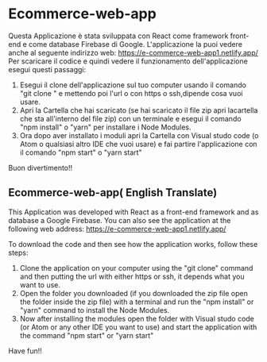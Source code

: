 # Ecommerce-web-app
Questa Applicazione è stata sviluppata con React come framework front-end e come database Firebase di Google.
L'applicazione la puoi vedere anche al seguente indirizzo web: https://e-commerce-web-app1.netlify.app/
Per scaricare il codice e quindi vedere il funzionamento dell'applicazione esegui questi passaggi:
1. Esegui il clone dell'applicazione sul tuo computer usando il comando "git clone " e mettendo poi l'url o con https o ssh,dipende cosa vuoi usare.
2. Apri la Cartella che hai scaricato (se hai scaricato il file zip apri lacartella che sta all'interno del file zip) con un terminale
e esegui il comando "npm install" o "yarn" per installare i Node Modules.
3. Ora dopo aver installato i moduli apri la Cartella con Visual studo code (o Atom o qualsiasi altro IDE che vuoi usare) e fai partire l'applicazione con il comando "npm start" o "yarn start"

Buon divertimento!!
## Ecommerce-web-app( English Translate)

This Application was developed with React as a front-end framework and as database a Google Firebase.
You can also see the application at the following web address: https://e-commerce-web-app1.netlify.app/

To download the code and then see how the application works, follow these steps:
1. Clone the application on your computer using the "git clone" command and then putting the url with either https or ssh, 
it depends what you want to use.
2. Open the folder you downloaded (if you downloaded the zip file open the folder inside the zip file) with a terminal
and run the "npm install" or "yarn" command to install the Node Modules.
3. Now after installing the modules open the folder with Visual studo code (or Atom or any other IDE you want to use) and start the application with the command "npm start" or "yarn start"

Have fun!!